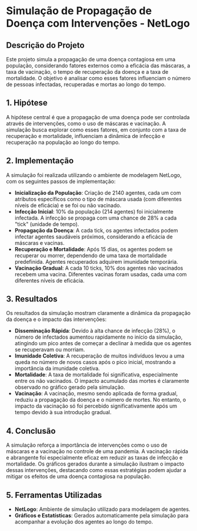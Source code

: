 # Simulação de Propagação de Doença com Intervenções - NetLogo

## Descrição do Projeto

Este projeto simula a propagação de uma doença contagiosa em uma população, considerando fatores externos como a eficácia das máscaras, a taxa de vacinação, o tempo de recuperação da doença e a taxa de mortalidade. O objetivo é analisar como esses fatores influenciam o número de pessoas infectadas, recuperadas e mortas ao longo do tempo.

## 1. Hipótese

A hipótese central é que a propagação de uma doença pode ser controlada através de intervenções, como o uso de máscaras e vacinação. A simulação busca explorar como esses fatores, em conjunto com a taxa de recuperação e mortalidade, influenciam a dinâmica de infecção e recuperação na população ao longo do tempo.

## 2. Implementação

A simulação foi realizada utilizando o ambiente de modelagem NetLogo, com os seguintes passos de implementação:

- **Inicialização da População**: Criação de 2140 agentes, cada um com atributos específicos como o tipo de máscara usada (com diferentes níveis de eficácia) e se foi ou não vacinado.
- **Infecção Inicial**: 10% da população (214 agentes) foi inicialmente infectada. A infecção se propaga com uma chance de 28% a cada "tick" (unidade de tempo).
- **Propagação da Doença**: A cada tick, os agentes infectados podem infectar agentes saudáveis próximos, considerando a eficácia de máscaras e vacinas.
- **Recuperação e Mortalidade**: Após 15 dias, os agentes podem se recuperar ou morrer, dependendo de uma taxa de mortalidade predefinida. Agentes recuperados adquirem imunidade temporária.
- **Vacinação Gradual**: A cada 10 ticks, 10% dos agentes não vacinados recebem uma vacina. Diferentes vacinas foram usadas, cada uma com diferentes níveis de eficácia.

## 3. Resultados

Os resultados da simulação mostram claramente a dinâmica da propagação da doença e o impacto das intervenções:

- **Disseminação Rápida**: Devido à alta chance de infecção (28%), o número de infectados aumentou rapidamente no início da simulação, atingindo um pico antes de começar a declinar à medida que os agentes se recuperavam ou morriam.
- **Imunidade Coletiva**: A recuperação de muitos indivíduos levou a uma queda no número de novos casos após o pico inicial, mostrando a importância da imunidade coletiva.
- **Mortalidade**: A taxa de mortalidade foi significativa, especialmente entre os não vacinados. O impacto acumulado das mortes é claramente observado no gráfico gerado pela simulação.
- **Vacinação**: A vacinação, mesmo sendo aplicada de forma gradual, reduziu a propagação da doença e o número de mortes. No entanto, o impacto da vacinação só foi percebido significativamente após um tempo devido à sua introdução gradual.

## 4. Conclusão

A simulação reforça a importância de intervenções como o uso de máscaras e a vacinação no controle de uma pandemia. A vacinação rápida e abrangente foi especialmente eficaz em reduzir as taxas de infecção e mortalidade. Os gráficos gerados durante a simulação ilustram o impacto dessas intervenções, destacando como essas estratégias podem ajudar a mitigar os efeitos de uma doença contagiosa na população.

## 5. Ferramentas Utilizadas

- **NetLogo**: Ambiente de simulação utilizado para modelagem de agentes.
- **Gráficos e Estatísticas**: Gerados automaticamente pela simulação para acompanhar a evolução dos agentes ao longo do tempo.

